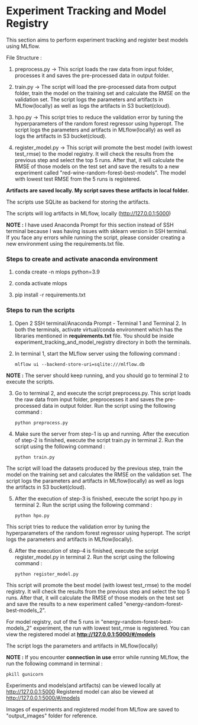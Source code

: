 # Experiment Tracking and Model Registry

This section aims to perform experiment tracking and register best models using MLflow. 

File Structure : 

1. preprocess.py -> This script loads the raw data from input folder, processes it and saves the pre-processed data in output folder.

2. train.py -> The script will load the pre-processed data from output folder, train the model on the training set and calculate the RMSE on the validation set. The script logs the parameters and artifacts in MLflow(locally) as well as logs the artifacts in S3 bucket(cloud).

3. hpo.py -> This script tries to reduce the validation error by tuning the hyperparameters of the random forest regressor using hyperopt. The script logs the parameters and artifacts in MLflow(locally) as well as logs the artifacts in S3 bucket(cloud).

4. register_model.py -> This script will promote the best model (with lowest test_rmse) to the model registry. It will check the results from the previous step and select the top 5 runs. After that, it will calculate the RMSE of those models on the test set and save the results to a new experiment called "red-wine-random-forest-best-models". The model with lowest test RMSE from the 5 runs is registered.

**Artifacts are saved locally. My script saves these artifacts in local folder.**

The scripts use SQLite as backend for storing the artifacts.

The scripts will log artifacts in MLflow, locally
(http://127.0.0.1:5000)

**NOTE :** I have used Anaconda Prompt for this section instead of SSH terminal because I was having issues with sklearn version in SSH terminal. If you face any errors while running the script, please consider creating a new environment using the requirements.txt file.

### Steps to create and activate anaconda environment

1. conda create -n mlops python=3.9

2. conda activate mlops

3. pip install -r requirements.txt

### Steps to run the scripts

1. Open 2 SSH terminal/Anaconda Prompt - Terminal 1 and Terminal 2. In both the terminals, activate virtual/conda environment which has the libraries mentioned in **requirements.txt** file. You should be inside experiment_tracking_and_model_registry directory in both the terminals.

2. In terminal 1, start the MLflow server using the following command :

       mlflow ui --backend-store-uri=sqlite:///mlflow.db 

**NOTE :** The server should keep running, and you should go to terminal 2 to execute the scripts.

3. Go to terminal 2, and execute the script preprocess.py. This script loads the raw data from input folder, preprocesses it and saves the pre-processed data in output folder. Run the script using the following command : 

       python preprocess.py

4. Make sure the server from step-1 is up and running. After the execution of step-2 is finished, execute the script train.py in terminal 2. Run the script using the following command : 

       python train.py
       
The script will load the datasets produced by the previous step, train the model on the training set and calculates the RMSE on the validation set. The script logs the parameters and artifacts in MLflow(locally) as well as logs the artifacts in S3 bucket(cloud). 

5. After the execution of step-3 is finished, execute the script hpo.py in terminal 2. Run the script using the following command :

       python hpo.py
       
This script tries to reduce the validation error by tuning the hyperparameters of the random forest regressor using hyperopt. The script logs the parameters and artifacts in MLflow(locally). 

6. After the execution of step-4 is finished, execute the script register_model.py in terminal 2. Run the script using the following command :

       python register_model.py
   
This script will promote the best model (with lowest test_rmse) to the model registry. It will check the results from the previous step and select the top 5 runs. After that, it will calculate the RMSE of those models on the test set and save the results to a new experiment called "energy-random-forest-best-models_2". 

For model registry, out of the 5 runs in "energy-random-forest-best-models_2" experiment, the run with lowest test_rmse is registered. You can view the registered model at **http://127.0.0.1:5000/#/models** 

The script logs the parameters and artifacts in MLflow(locally) 

**NOTE :** If you encounter **connection in use** error while running MLflow, the run the following command in terminal :

    pkill gunicorn

Experiments and models(and artifacts) can be viewed locally at http://127.0.0.1:5000 Registered model can also be viewed at http://127.0.0.1:5000/#/models

Images of experiments and registered model from MLflow are saved to "output_images" folder for reference.
